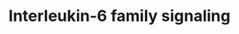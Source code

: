---
authors:
- ReactomeTeam
description: The interleukin-6 (IL6) family of cytokines includes IL6, IL11, IL27,
  leukemia inhibitory factor (LIF), oncostatin M (OSM), ciliary neurotrophic factor
  (CNTF), cardiotrophin 1 and 2 (CT-1) and cardiotrophin-like cytokine (CLC) (Heinrich
  et al. 2003, Pflanz et al. 2002). The latest addition to this family is IL31, discovered
  in 2004 (Dillon et al. 2004). The family is defined largely by the shared use of
  the common signal transducing receptor Interleukin-6 receptor subunit beta (IL6ST,
  gp130). The IL31 receptor uniquely does not include this subunit, instead it uses
  the related IL31RA. The members of the IL6 family share very low sequence homology
  but are structurally highly related, forming anti-parallel four-helix bundles with
  a characteristic â€œup-up-down-downâ€� topology (Rozwarski et al. 1994, Cornelissen
  et al. 2012).<br><br>Although each member of the IL6 family signals through a distinct
  receptor complex, their underlying signaling mechanisms are similar. Assembly of
  the receptor complex is followed by activation of receptor-associated Janus kinases
  (JAKs), believed to be constitutively associated with the receptor subunits.Activation
  of JAKs initiates downstream cytoplasmic signaling cascades that involve recruitment
  and phosphorylation of transcription factors of the Signal transducer and activator
  of transcription (STAT) family, which dimerize and translocate to the nucleus where
  they bind enhancer elements of target genes leading to transcriptional activation
  (Nakashima & Taga 1998).<br><br>Negative regulators of IL6 signaling include Suppressor
  of cytokine signals (SOCS) family members and PTPN11 (SHP-2).<br><br>IL6 is a pleiotropic
  cytokine with roles in processes including immune regulation, hematopoiesis, inflammation,
  oncogenesis, metabolic control and sleep. <br><br>IL6 and IL11 bind their corresponding
  specific receptors IL6R and IL11R respectively, resulting in dimeric complexes that
  subsequently associate with IL6ST, leading to IL6ST homodimer formation (in a hexameric
  or higher order complex) and signal initiation. IL6R alpha exists in transmembrane
  and soluble forms. The transmembrane form is mainly expressed by hepatocytes, neutrophils,
  monocytes/macrophages, and some lymphocytes. Soluble forms of IL6R (sIL6R) are also
  expressed by these cells. Two major mechanisms for the production of sIL6R have
  been proposed. Alternative splicing generates a transcript lacking the transmembrane
  domain by using splicing donor and acceptor sites that flank the transmembrane domain
  coding region. This also introduces a frameshift leading to the incorporation of
  10 additional amino acids at the C terminus of sIL6R.A second mechanism for the
  generation of sIL6R is the proteolytic cleavage or 'shedding' of membrane-bound
  IL-6R. Two proteases ADAM10 and ADAM17 are thought to contribute to this (Briso
  et al. 2008). sIL6R can bind IL6 and stimulate cells that express gp130 but not
  IL6R alpha, a process that is termed trans-signaling. This explains why many cells,
  including hematopoietic progenitor cells, neuronal cells, endothelial cells, smooth
  muscle cells, and embryonic stem cells, do not respond to IL6 alone, but show a
  remarkable response to IL6/sIL6R. It is clear that the trans-signaling pathway is
  responsible for the pro-inflammatory activities of IL6 whereas the membrane bound
  receptor governs regenerative and anti-inflammatory IL6 activities<br><br>LIF, CNTF,
  OSM, CTF1, CRLF1 and CLCF1 signal via IL6ST:LIFR heterodimeric receptor complexes
  (Taga & Kishimoto 1997, Mousa & Bakhiet 2013). OSM signals via a receptor complex
  consisting of IL6ST and OSMR. These cytokines play important roles in the regulation
  of complex cellular processes such as gene activation, proliferation and differentiation
  (Heinrich et al. 1998). <br><br>Antibodies have been developed to inhibit IL6 activity
  for the treatment of inflammatory diseases (Kopf et al. 2010).  View original pathway
  at [http://www.reactome.org/PathwayBrowser/#DIAGRAM=6783589 Reactome].
last-edited: 2020-10-09
organisms:
- Homo sapiens
redirect_from:
- /index.php/Pathway:WP4122
- /instance/WP4122
schema-jsonld:
- '@context': https://schema.org/
  '@id': https://wikipathways.github.io/pathways/WP4122.html
  '@type': Dataset
  creator:
    '@type': Organization
    name: WikiPathways
  description: The interleukin-6 (IL6) family of cytokines includes IL6, IL11, IL27,
    leukemia inhibitory factor (LIF), oncostatin M (OSM), ciliary neurotrophic factor
    (CNTF), cardiotrophin 1 and 2 (CT-1) and cardiotrophin-like cytokine (CLC) (Heinrich
    et al. 2003, Pflanz et al. 2002). The latest addition to this family is IL31,
    discovered in 2004 (Dillon et al. 2004). The family is defined largely by the
    shared use of the common signal transducing receptor Interleukin-6 receptor subunit
    beta (IL6ST, gp130). The IL31 receptor uniquely does not include this subunit,
    instead it uses the related IL31RA. The members of the IL6 family share very low
    sequence homology but are structurally highly related, forming anti-parallel four-helix
    bundles with a characteristic â€œup-up-down-downâ€� topology (Rozwarski et al.
    1994, Cornelissen et al. 2012).<br><br>Although each member of the IL6 family
    signals through a distinct receptor complex, their underlying signaling mechanisms
    are similar. Assembly of the receptor complex is followed by activation of receptor-associated
    Janus kinases (JAKs), believed to be constitutively associated with the receptor
    subunits.Activation of JAKs initiates downstream cytoplasmic signaling cascades
    that involve recruitment and phosphorylation of transcription factors of the Signal
    transducer and activator of transcription (STAT) family, which dimerize and translocate
    to the nucleus where they bind enhancer elements of target genes leading to transcriptional
    activation (Nakashima & Taga 1998).<br><br>Negative regulators of IL6 signaling
    include Suppressor of cytokine signals (SOCS) family members and PTPN11 (SHP-2).<br><br>IL6
    is a pleiotropic cytokine with roles in processes including immune regulation,
    hematopoiesis, inflammation, oncogenesis, metabolic control and sleep. <br><br>IL6
    and IL11 bind their corresponding specific receptors IL6R and IL11R respectively,
    resulting in dimeric complexes that subsequently associate with IL6ST, leading
    to IL6ST homodimer formation (in a hexameric or higher order complex) and signal
    initiation. IL6R alpha exists in transmembrane and soluble forms. The transmembrane
    form is mainly expressed by hepatocytes, neutrophils, monocytes/macrophages, and
    some lymphocytes. Soluble forms of IL6R (sIL6R) are also expressed by these cells.
    Two major mechanisms for the production of sIL6R have been proposed. Alternative
    splicing generates a transcript lacking the transmembrane domain by using splicing
    donor and acceptor sites that flank the transmembrane domain coding region. This
    also introduces a frameshift leading to the incorporation of 10 additional amino
    acids at the C terminus of sIL6R.A second mechanism for the generation of sIL6R
    is the proteolytic cleavage or 'shedding' of membrane-bound IL-6R. Two proteases
    ADAM10 and ADAM17 are thought to contribute to this (Briso et al. 2008). sIL6R
    can bind IL6 and stimulate cells that express gp130 but not IL6R alpha, a process
    that is termed trans-signaling. This explains why many cells, including hematopoietic
    progenitor cells, neuronal cells, endothelial cells, smooth muscle cells, and
    embryonic stem cells, do not respond to IL6 alone, but show a remarkable response
    to IL6/sIL6R. It is clear that the trans-signaling pathway is responsible for
    the pro-inflammatory activities of IL6 whereas the membrane bound receptor governs
    regenerative and anti-inflammatory IL6 activities<br><br>LIF, CNTF, OSM, CTF1,
    CRLF1 and CLCF1 signal via IL6ST:LIFR heterodimeric receptor complexes (Taga &
    Kishimoto 1997, Mousa & Bakhiet 2013). OSM signals via a receptor complex consisting
    of IL6ST and OSMR. These cytokines play important roles in the regulation of complex
    cellular processes such as gene activation, proliferation and differentiation
    (Heinrich et al. 1998). <br><br>Antibodies have been developed to inhibit IL6
    activity for the treatment of inflammatory diseases (Kopf et al. 2010).  View
    original pathway at [http://www.reactome.org/PathwayBrowser/#DIAGRAM=6783589 Reactome].
  keywords:
  - ATP
  - 'IL6 '
  - 'IL6ST '
  - 'p-Y705,S727-STAT3 '
  - OSM
  - CNTF:CNTFR,CRLF1:CLCF1:CNTFR:IL6ST:JAK1, JAK2, (TYK2)
  - 'IL31 '
  - IL6ST
  - 'p-Y1034-JAK1 '
  - IL-6
  - LIFR:JAKs,OSMR:JAKs
  - IL6
  - p-Y705-STAT3
  - IL31:IL31RA:JAK1:OSMR:JAK1
  - p-Y701-STAT1,
  - 'LIF '
  - hexameric
  - dimer,p-Y705-STAT3
  - 'CNTF '
  - IL6:IL6R-2
  - IL6RA:IL6:IL6RB:JAKs
  - OSM:OSMR,LIFR
  - STAT1/3 homo and
  - JAKs:LIFR
  - IL6 receptor
  - CRLF1:CLCF1
  - JAKs:Tyrosine/serine phosphorylated STAT1/3
  - 'IL11RA '
  - CNTF:CNTFR,CRLF1:CLCF1:CNTFR:gp130:JAKs:LIFR:JAKs
  - JAKs:p-Y546,Y584-PTPN11
  - hexamer:JAKs
  - 'CLCF1 '
  - IL6:IL6R
  - 'p-S727,Y701-STAT1-1 '
  - STAT1,STAT3
  - IL6:IL6R-2:IL6ST-2
  - 'JAK2 '
  - JAK1, JAK2, (TYK2)
  - IL11RA:IL11
  - CNTF
  - IL6:sIL6R:IL6RB:JAKs
  - 'p-5Y-IL6ST-1 '
  - JAKs:PTPN11
  - LIF
  - receptor complex
  - 'p-Y1054-TYK2 '
  - 'IL6ST-2 '
  - phosphorylated
  - CLCF1
  - JAKs:SOCS3
  - IL6R
  - JAKs
  - 'STAT1 '
  - Tyrosine
  - IL6:IL6RA:IL6RB:JAKs
  - JAKs:Tyrosine
  - 'LIFR '
  - CRLF1
  - 'p-Y1007-JAK2 '
  - IL6:Tyrosine
  - JAKs:PTPN11:CBL
  - p-Y701-STAT1
  - IL11
  - JAKs:STAT1,STAT3
  - receptor:Activated
  - IL6ST:JAK1, JAK2,
  - SOCS3
  - 'p-Y705-STAT3 '
  - dimer,p-Y701-STAT1:p-Y705-STAT3
  - CNTFR:CRLF1:CLCF1
  - PTPN11
  - OSMR:JAK1
  - 'p-Y546,Y584-PTPN11 '
  - IL11RA
  - 'STAT3 '
  - 'OSM '
  - IL6R-2
  - (TYK2)
  - STAT1, STAT3
  - 'SOCS3 '
  - LIFR
  - 'IL11 '
  - 'IL6R '
  - LIF,OSM receptor
  - CTF1:LIFR:JAKs
  - 'JAK1 '
  - 'CBL '
  - OSMR
  - 'OSMR '
  - CNTFR
  - heterodimers
  - 'IL6R-2 '
  - CNTF:CNTFR,CRLF1:CLCF1:CNTFR
  - LIF,OSM,CTF1
  - 'p-Y701-STAT1 '
  - IL6ST-2
  - phosphorylated IL6
  - 'CNTFR '
  - trimer:JAKs
  - receptor
  - 'IL31RA '
  - complex:gp130
  - LIF:LIFR:JAKs
  - IL31:IL31RA:JAK1
  - ADP
  - hexamer:Activated
  - 'TYK2 '
  - 'PTPN11 '
  - JAKs:OSMR
  - CNTF:CNTFR
  - 'CRLF1 '
  - CTF1
  - CBL
  - 'CTF1 '
  license: CC0
  name: Interleukin-6 family signaling
seo: CreativeWork
title: Interleukin-6 family signaling
wpid: WP4122
---
